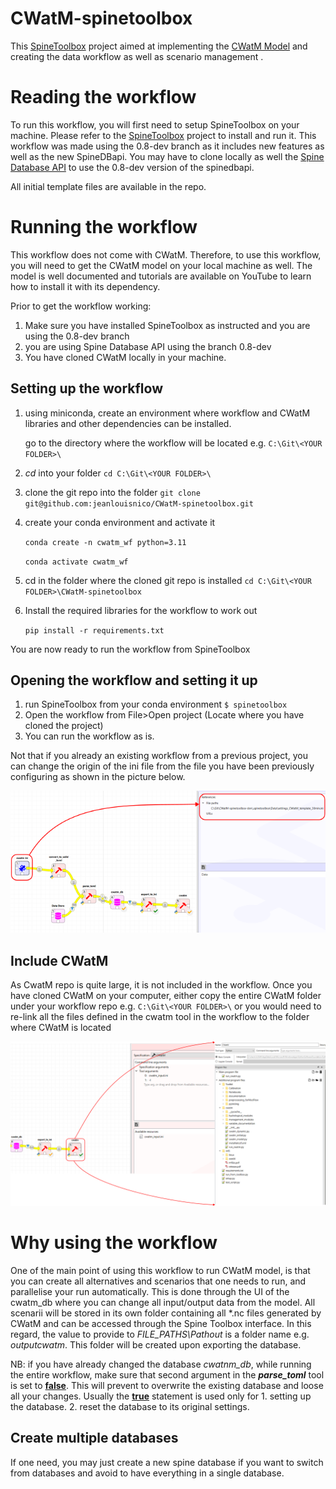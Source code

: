 # CWatM-spinetoolbox
This [SpineToolbox](https://github.com/spine-tools/Spine-Toolbox/tree/0.8-dev	"Github Link") project aimed at implementing the [CWatM Model](https://github.com/iiasa/CWatM	"Github Link") and creating the data workflow as well as scenario management . 

# Reading the workflow

To run this workflow, you will first need to setup SpineToolbox on your machine. Please refer to the [SpineToolbox](https://github.com/spine-tools/Spine-Toolbox/tree/0.8-dev	"Github Link") project to install and run it. This workflow was made using the 0.8-dev branch as it includes new features as well as the new SpineDBapi. You may have to clone locally as well the [Spine Database API](https://github.com/spine-tools/Spine-Database-API	"Github link") to use the 0.8-dev version of the spinedbapi.

All initial template files are available in the repo.

# Running the workflow

This workflow does not come with CWatM. Therefore, to use this workflow, you will need to get the CWatM model on your local machine as well. The model is well documented and tutorials are available on YouTube to learn how to install it with its dependency.

Prior to get the workflow working:

1. Make sure you have installed SpineToolbox as instructed and you are using the 0.8-dev branch
2. you are using Spine Database API using the branch 0.8-dev
3. You have cloned CWatM locally in your machine.

## Setting up the workflow

1. using miniconda, create an environment where workflow and CWatM libraries and other dependencies can be installed.

   go to the directory where the workflow will be located e.g. `C:\Git\<YOUR FOLDER>\`

2. _cd_ into your folder `cd C:\Git\<YOUR FOLDER>\`

3. clone the git repo into the folder `git clone git@github.com:jeanlouisnico/CWatM-spinetoolbox.git`

4. create your conda environment and activate it

   `conda create -n cwatm_wf python=3.11`

   `conda activate cwatm_wf`

5. cd in the folder where the cloned git repo is installed  `cd C:\Git\<YOUR FOLDER>\CWatM-spinetoolbox`

6. Install the required libraries for the workflow to work out

   `pip install -r requirements.txt`



You are now ready to run the workflow from SpineToolbox

## Opening the workflow and setting it up

1. run SpineToolbox from your conda environment `$ spinetoolbox`
2. Open the workflow from File>Open project (Locate where you have cloned the project)
3. You can run the workflow as is.



Not that if you already an existing workflow from a previous project, you can change the origin of the ini file from the file you have been previously configuring as shown in the picture below.



![setup](.spinetoolbox/doc/images/prime_ini.png)

## Include CWatM

As CwatM repo is quite large, it is not included in the workflow. Once you have cloned CWatM on your computer, either copy the entire CWatM folder under your workflow repo e.g. `C:\Git\<YOUR FOLDER>\` or you would need to re-link all the files defined in the cwatm tool in the workflow to the folder where CWatM is located

![rellocate_CWatM](.spinetoolbox/doc/images/cwatm_files.png)

# Why using the workflow

One of the main point of using this workflow to run CWatM model, is that you can create all alternatives and scenarios that one needs to run, and parallelise your run automatically. This is done through the UI of the cwatm_db where you can change all input/output data from the model.
All scenarii will be stored in its own folder containing all \*.nc files generated by CWatM and can be accessed through the Spine Toolbox interface. In this regard, the value to provide to _FILE_PATHS\Pathout_ is a folder name e.g. _outputcwatm_. This folder will be created upon exporting the database.

NB: if you have already changed the database _cwatnm_db_, while running the entire workflow, make sure that second argument in the ***parse_toml*** tool is set to **<u>false</u>**. This will prevent to overwrite the existing database and loose all your changes. Usually the **<u>true</u>** statement is used only for 1. setting up the database. 2. reset the database to its original settings.  

## Create multiple databases

If one need, you may just create a new spine database if you want to switch from databases and avoid to have everything in a single database.
